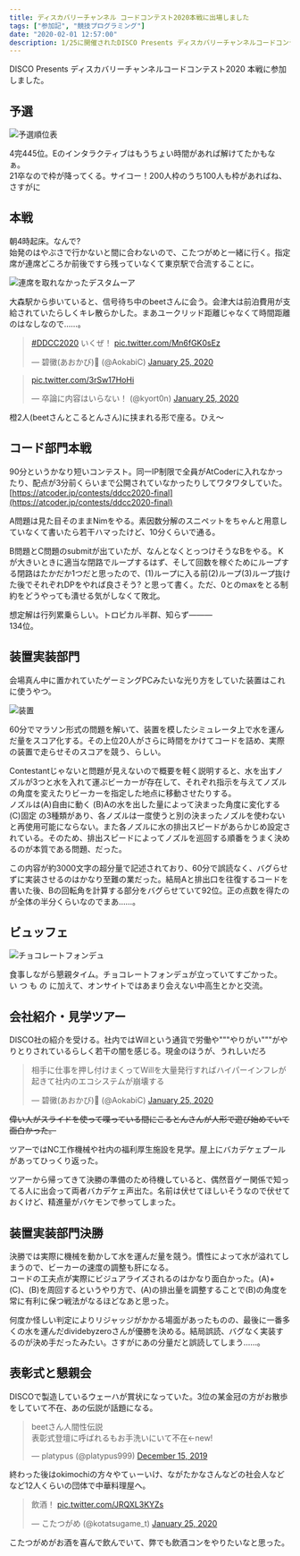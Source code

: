 ```yaml
---
title: ディスカバリーチャンネル コードコンテスト2020本戦に出場しました
tags: ["参加記", "競技プログラミング"]
date: "2020-02-01 12:57:00"
description: 1/25に開催されたDISCO Presents ディスカバリーチャンネルコードコンテスト2020 本戦に参加しました。
---
```


DISCO Presents ディスカバリーチャンネルコードコンテスト2020 本戦に参加しました。

## 予選
![予選順位表](rank_pre.jpg)

4完445位。Eのインタラクティブはもうちょい時間があれば解けてたかもなぁ。  
21卒なので枠が降ってくる。サイコー！200人枠のうち100人も枠があればね、さすがに

## 本戦
朝4時起床。なんで?  
始発のはやぶさで行かないと間に合わないので、こたつがめと一緒に行く。指定席が連席どころか前後ですら残っていなくて東京駅で合流することに。

![連席を取れなかったデスタムーア](sks.jpg)

大森駅から歩いていると、信号待ち中のbeetさんに会う。会津大は前泊費用が支給されていたらしくキレ散らかした。まあユークリッド距離じゃなくて時間距離のはなしなので……。

<blockquote class="twitter-tweet"><p lang="ja" dir="ltr"><a href="https://twitter.com/hashtag/DDCC2020?src=hash&amp;ref_src=twsrc%5Etfw">#DDCC2020</a> いくぜ！ <a href="https://t.co/Mn6fGK0sEz">pic.twitter.com/Mn6fGK0sEz</a></p>&mdash; 碧黴(あおかび)🦇 (@AokabiC) <a href="https://twitter.com/AokabiC/status/1220861813278965760?ref_src=twsrc%5Etfw">January 25, 2020</a></blockquote> <script async src="https://platform.twitter.com/widgets.js" charset="utf-8"></script>

<blockquote class="twitter-tweet"><p lang="und" dir="ltr"><a href="https://t.co/3rSw17HoHi">pic.twitter.com/3rSw17HoHi</a></p>&mdash; 卒論に内容はいらない！ (@kyort0n) <a href="https://twitter.com/kyort0n/status/1220865377606881280?ref_src=twsrc%5Etfw">January 25, 2020</a></blockquote> <script async src="https://platform.twitter.com/widgets.js" charset="utf-8"></script>

橙2人(beetさんとこるとんさん)に挟まれる形で座る。ひえ～

## コード部門本戦

90分というかなり短いコンテスト。同一IP制限で全員がAtCoderに入れなかったり、配点が3分前くらいまで公開されていなかったりしてワタワタしていた。  
[https://atcoder.jp/contests/ddcc2020-final](https://atcoder.jp/contests/ddcc2020-final)


A問題は見た目そのままNimをやる。素因数分解のスニペットをちゃんと用意していなくて書いたら若干ハマったけど、10分くらいで通る。

B問題とC問題のsubmitが出ていたが、なんとなくとっつけそうなBをやる。
Kが大きいときに適当な閉路でループするはず、そして回数を稼ぐためにループする閉路はたかだか1つだと思ったので、(1)ループに入る前(2)ループ(3)ループ抜けた後でそれぞれDPをやれば良さそう? と思って書く。ただ、0とのmaxをとる制約をどうやっても潰せる気がしなくて敗北。

想定解は行列累乗らしい。トロピカル半群、知らず―――  
134位。

## 装置実装部門

会場真ん中に置かれていたゲーミングPCみたいな光り方をしていた装置はこれに使うやつ。

![装置](souti.jpg)

60分でマラソン形式の問題を解いて、装置を模したシミュレータ上で水を運んだ量をスコア化する。その上位20人がさらに時間をかけてコードを詰め、実際の装置で走らせそのスコアを競う、らしい。  

Contestantじゃないと問題が見えないので概要を軽く説明すると、水を出すノズルが3つと水を入れて運ぶビーカーが存在して、それぞれ指示を与えてノズルの角度を変えたりビーカーを指定した地点に移動させたりする。  
ノズルは(A)自由に動く (B)Aの水を出した量によって決まった角度に変化する (C)固定 の3種類があり、各ノズルは一度使うと別の決まったノズルを使わないと再使用可能にならない。また各ノズルに水の排出スピードがあらかじめ設定されている。そのため、排出スピードによってノズルを巡回する順番をうまく決めるのが本質である問題、だった。

この内容が約3000文字の超分量で記述されており、60分で誤読なく、バグらせずに実装させるのはかなり至難の業だった。結局Aと排出口を往復するコードを書いた後、Bの回転角を計算する部分をバグらせていて92位。正の点数を得たのが全体の半分くらいなのでまあ……。

## ビュッフェ
![チョコレートフォンデュ](choco.jpg)

食事しながら懇親タイム。チョコレートフォンデュが立っていてすごかった。  
い つ も の に加えて、オンサイトではあまり会えない中高生とかと交流。

## 会社紹介・見学ツアー
DISCO社の紹介を受ける。社内ではWillという通貨で労働や"""やりがい"""がやりとりされているらしく若干の闇を感じる。現金のほうが、うれしいだろ

<blockquote class="twitter-tweet"><p lang="ja" dir="ltr">相手に仕事を押し付けまくってWillを大量発行すればハイパーインフレが起きて社内のエコシステムが崩壊する</p>&mdash; 碧黴(あおかび)🦇 (@AokabiC) <a href="https://twitter.com/AokabiC/status/1220934055169945601?ref_src=twsrc%5Etfw">January 25, 2020</a></blockquote> <script async src="https://platform.twitter.com/widgets.js" charset="utf-8"></script>

~~偉い人がスライドを使って喋っている間にこるとんさんが人形で遊び始めていて面白かった。~~

ツアーではNC工作機械や社内の福利厚生施設を見学。屋上にバカデケェプールがあってひっくり返った。

ツアーから帰ってきて決勝の準備のため待機していると、偶然音ゲー関係で知ってる人に出会って両者バカデケェ声出た。名前は伏せてほしいそうなので伏せておくけど、精進量がバケモンで参ってしまった。


## 装置実装部門決勝
決勝では実際に機械を動かして水を運んだ量を競う。慣性によって水が溢れてしまうので、ビーカーの速度の調整も肝になる。  
コードの工夫点が実際にビジュアライズされるのはかなり面白かった。(A)+(C)、(B)を周回するというやり方で、(A)の排出量を調整することで(B)の角度を常に有利に保つ戦法がなるほどなあと思った。

何度か怪しい判定によりリジャッジがかかる場面があったものの、最後に一番多くの水を運んだdividebyzeroさんが優勝を決める。結局誤読、バグなく実装するのが決め手だったみたい。さすがにあの分量だと誤読してしまう……。

## 表彰式と懇親会
DISCOで製造しているウェーハが賞状になっていた。3位の某金冠の方がお散歩をしていて不在、あの伝説が話題になる。

<blockquote class="twitter-tweet"><p lang="ja" dir="ltr">beetさん人間性伝説<br>表彰式登壇に呼ばれるもお手洗いにいて不在←new!</p>&mdash; platypus (@platypus999) <a href="https://twitter.com/platypus999/status/1206108082595479552?ref_src=twsrc%5Etfw">December 15, 2019</a></blockquote> <script async src="https://platform.twitter.com/widgets.js" charset="utf-8"></script>

終わった後はokimochiの方々やてぃーいけ、ながたかなさんなどの社会人などなど12人くらいの団体で中華料理屋へ。

<blockquote class="twitter-tweet"><p lang="ja" dir="ltr">飲酒！ <a href="https://t.co/JRQXL3KYZs">pic.twitter.com/JRQXL3KYZs</a></p>&mdash; こたつがめ (@kotatsugame_t) <a href="https://twitter.com/kotatsugame_t/status/1221017620918358016?ref_src=twsrc%5Etfw">January 25, 2020</a></blockquote> <script async src="https://platform.twitter.com/widgets.js" charset="utf-8"></script>

こたつがめがお酒を喜んで飲んでいて、弊でも飲酒コンをやりたいなと思った。